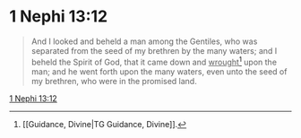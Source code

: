 # 1 Nephi 13:12

> And I looked and beheld a man among the Gentiles, who was separated from the seed of my brethren by the many waters; and I beheld the Spirit of God, that it came down and <u>wrought</u>[^a] upon the man; and he went forth upon the many waters, even unto the seed of my brethren, who were in the promised land.

[1 Nephi 13:12](https://www.churchofjesuschrist.org/study/scriptures/bofm/1-ne/13?lang=eng&id=p12#p12)


[^a]: [[Guidance, Divine|TG Guidance, Divine]].  
